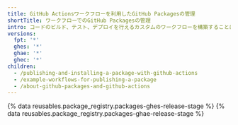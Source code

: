 ```yaml
---
title: GitHub Actionsワークフローを利用したGitHub Packagesの管理
shortTitle: ワークフローでのGitHub Packagesの管理
intro: コードのビルド、テスト、デプロイを行えるカスタムのワークフローを構築することによって、安全にパッケージの公開と利用ができます。
versions:
  fpt: '*'
  ghes: '*'
  ghae: '*'
  ghec: '*'
children:
  - /publishing-and-installing-a-package-with-github-actions
  - /example-workflows-for-publishing-a-package
  - /about-github-packages-and-github-actions
---
```


{% data reusables.package_registry.packages-ghes-release-stage %}
{% data reusables.package_registry.packages-ghae-release-stage %}
